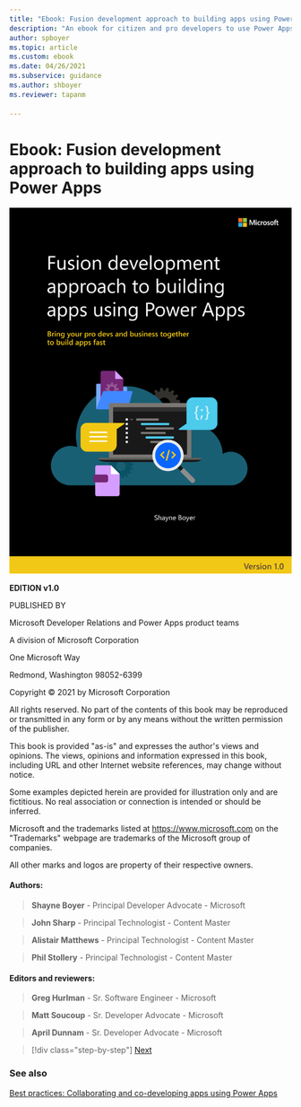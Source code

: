 ```yaml
---
title: "Ebook: Fusion development approach to building apps using Power Apps | Microsoft Docs"
description: "An ebook for citizen and pro developers to use Power Apps to build apps fast."
author: spboyer
ms.topic: article
ms.custom: ebook
ms.date: 04/26/2021
ms.subservice: guidance
ms.author: shboyer
ms.reviewer: tapanm

---
```


# Ebook: Fusion development approach to building apps using Power Apps

![cover image.](./media/cover/power-apps-ebook-monitor.svg)

**EDITION v1.0**

PUBLISHED BY

Microsoft Developer Relations and Power Apps product teams

A division of Microsoft Corporation

One Microsoft Way

Redmond, Washington 98052-6399

Copyright © 2021 by Microsoft Corporation

All rights reserved. No part of the contents of this book may be reproduced or transmitted in any form or by any means without the written permission of the publisher.

This book is provided "as-is" and expresses the author\'s views and opinions. The views, opinions and information expressed in this book, including URL and other Internet website references, may change without notice.

Some examples depicted herein are provided for illustration only and are fictitious. No real association or connection is intended or should be inferred.

Microsoft and the trademarks listed at <https://www.microsoft.com> on the "Trademarks" webpage are trademarks of the Microsoft group of companies.

All other marks and logos are property of their respective owners.

#### Authors:

> **Shayne Boyer** - Principal Developer Advocate - Microsoft

> **John Sharp** - Principal Technologist - Content Master

> **Alistair Matthews** - Principal Technologist - Content Master

> **Phil Stollery** - Principal Technologist - Content Master

#### Editors and reviewers:

> **Greg Hurlman** - Sr. Software Engineer - Microsoft

> **Matt Soucoup** - Sr. Developer Advocate - Microsoft

> **April Dunnam** - Sr. Developer Advocate - Microsoft

> [!div class="step-by-step"]
> [Next](foreword.md)

### See also

[Best practices: Collaborating and co-developing apps using Power Apps](../co-develop/overview.md)
